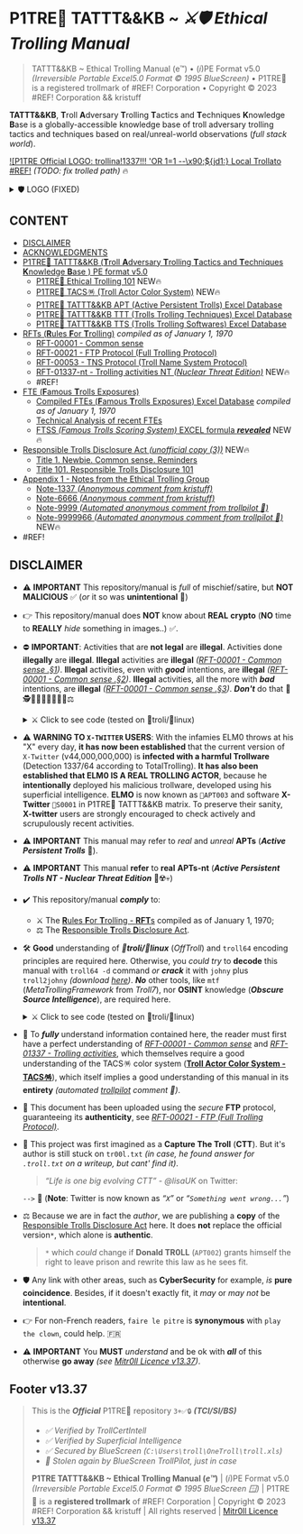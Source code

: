 # P1TRE🤡 TATTT&&KB ~ *⚔️🛡 Ethical Trolling Manual* 

> TATTT&&KB ~ Ethical Trolling Manual (e™) • (*i*)PE Format v5.0  *(Irreversible Portable Excel5.0 Format © 1995 BlueScreen)* • P1TRE🤡 is a registered trollmark of #REF! Corporation • Copyright © 2023 #REF! Corporation && kristuff

**TATTT&&KB**, **T**roll **A**dversary **T**rolling **T**actics and **T**echniques **K**nowledge **B**ase is a globally-accessible knowledge base of troll adversary trolling tactics and techniques based on real/unreal-world observations (*full stack world*). 

[!\[P1TRE Official LOGO: trollina!1337!!! 'OR 1=1 --\x90;${jd1:} Local Trollato #REF!](/README.md#🛡-P1TRE🤡-tatttkb--ethical-trolling-manual-e™) *(TODO: fix trolled path)* 🔥

 <details>
    <summary>🛡 LOGO (FIXED)</summary>

![P1TRE Official logo: trollina!1337!!! 'OR 1=1 --\x90;${jd1://} Local Trollato #REF!](/assets/advisory.png)


![P1TRE Official logo: trollina!1337!!! 'OR 1=1 --\x90;${jd1://} Local Trollato #REF!](/assets/logo.CLEAN.png)

 </details>
 

## CONTENT

-   [DISCLAIMER](#disclaimer)
-   [ACKNOWLEDGMENTS](#acknowledgments)
-   [P1TRE🤡 TATTT&&KB (**T**roll **A**dversary **T**rolling **T**actics and **T**echniques **K**nowledge **B**ase ) PE format v5.0](/TATTTKB/README.md?todo=true)   
    -   [P1TRE🤡 Ethical Trolling 101](/TATTTKB/101-Ethical-Trolling-101.docx/README.md) NEW🔥   
    -   [P1TRE🤡 TACS🪅 (Troll Actor Color System)](/TATTTKB/TACS__Troll_Actor_Color_System/README.md) NEW🔥
    -   [P1TRE🤡 TATTT&&KB APT (Active Persistent Trolls) Excel Database](/TATTTKB/APT-Active_Persistent_Trolls/README.md)
    -   [P1TRE🤡 TATTT&&KB TTT (Trolls Trolling Techniques) Excel Database](/TATTTKB/APT-Active_Persistent_Trolls/README.md)
    -   [P1TRE🤡 TATTT&&KB TTS (Trolls Trolling Softwares) Excel Database](/TATTTKB/APT-Active_Persistent_Trolls/README.md)
-   [RFTs (**R**ules **F**or **T**rolling)](/TATTTKB/RFT__Rules_For_Trolling/README.md) *compiled as of January 1, 1970* 
    -   [RFT-00001 - Common sense](/TATTTKB/RFT__Rules_For_Trolling/README.md#rft-00001---common-sense)
    -   [RFT-00021 - FTP Protocol (Full Trolling Protocol)](/TATTTKB/RFT__Rules_For_Trolling/README.md#rft-00021---ftp-protocol-full-trolling-protocol-u1-rev21)
    -   [RFT-00053 - TNS Protocol (Troll Name System Protocol)](/TATTTKB/RFT__Rules_For_Trolling/README.md#r#rft-00053---tns-protocol-troll-name-system-protocol)
    -   [RFT-01337-nt - Trolling activities NT *(Nuclear Threat Edition)*](/TATTTKB/RFT__Rules_For_Trolling/README.md#r#rft-01337-nt---trolling-activities-nt-nuclear-threat-edition)  NEW🔥
    -   #REF!
-   [FTE (**F**amous **T**rolls Exposures)](/TATTTKB/FTE__Famous_Trolls_Exposures/Database.XLS/README.md)
    -   [Compiled FTEs (**F**amous **T**rolls Exposures) Excel Database](/TATTTKB/FTE__Famous_Trolls_Exposures/Database.XLS/README.md) *compiled as of January 1, 1970* <!-- 😬 -->
    -   [Technical Analysis of recent FTEs](/TATTTKB/FTE__Famous_Trolls_Exposures/Technical_analysis/README.md) 
    -   [FTSS *(Famous Trolls Scoring System)* EXCEL formula ***revealed***](/TATTTKB/FTSS__Famous_Trolls_Exposures_Scoring_System_EXCEL_FORMULAS/README.md) NEW🔥
-   [Responsible Trolls Disclosure Act *(unofficial copy (3))*](/TATTTKB/000-RTDA__Responsible_Trolls_Disclosure_Act/README.md#responsible-trolls-disclosure-act-unofficial-copy-3) NEW🔥
    -   [Title 1. Newbie. Common sense. Reminders](/TATTTKB/000-RTDA__Responsible_Trolls_Disclosure_Act/README.md#title-1-newbie-common-sense-reminders)
    -   [Title 101. Responsible Trolls Disclosure 101](/TATTTKB/000-RTDA__Responsible_Trolls_Disclosure_Act/README.md#title-101-responsible-trolls-disclosure-101)
-   [Appendix 1 - Notes from the Ethical Trolling Group](/TATTTKB/000-RTDA__Responsible_Trolls_Disclosure_Act/README.md#appendix-1---notes-from-the-ethical-trolling-group)
    -   [Note-1337 *(Anonymous comment from kristuff)*](/TATTTKB/000-RTDA__Responsible_Trolls_Disclosure_Act/README.md#note-1337-anonymous-comment-from-kristuff)
    -   [Note-6666 *(Anonymous comment from kristuff)*](/TATTTKB/000-RTDA__Responsible_Trolls_Disclosure_Act/README.md#note-6666-anonymous-comment-from-kristuff)
    -   [Note-9999 *(Automated anonymous comment from trollpilot 🤖)*](/TATTTKB/000-RTDA__Responsible_Trolls_Disclosure_Act/README.md#note-9999666-automated-anonymous-comment-from-trollpilot-)
    -   [Note-9999966 *(Automated anonymous comment from trollpilot 🤖)*](/TATTTKB/000-RTDA__Responsible_Trolls_Disclosure_Act/README.md#note-9999966-automated-anonymous-comment-from-trollpilot-) NEW🔥
-   #REF!


## DISCLAIMER

-   ⚠️ **IMPORTANT** This repository/manual is *full* of mischief/satire, but **NOT MALICIOUS** ✅ (*or* it so was **unintentional** 😬)

-   👉 This repository/manual does **NOT** know about **REAL** **crypto** (**NO** time to **REALLY** *hide* something in images..) ✅.

-   ⛔️ **IMPORTANT**: Activities that are **not legal** are **illegal**. Activities done **illegally** are **illegal**. **Illegal** activities are **illegal** *([RFT-00001 - Common sense  .§1](/TATTTKB/RFT__Rules_For_Trolling/README.md#rft-00001---common-sense))*. **Illegal** activities, even with ***good*** intentions, are **illegal** *([RFT-00001 - Common sense  .§2](/TATTTKB/RFT__Rules_For_Trolling/README.md#rft-00001---common-sense))*. **Illegal** activities, all the more with ***bad*** intentions, are **illegal** *([RFT-00001 - Common sense  .§3](/TATTTKB/RFT__Rules_For_Trolling/README.md#rft-00001---common-sense))*. ***Don't*** do that 🚨🕵️👮👮‍♀️👮🏿‍♂️🚓⚖️

    <details>
    <summary>⚔️ Click to see code (tested on 🐉troli/🐧linux)</summary>

    ```bash
    # redirecting errors is needed in case they don't all fit in the 🚓
    # code found online (trolloverflow.c0m)
    troli🐉troli[~]$ su -
    tr00l☠️🐉troli[~]# 😺 🕵️👮👮‍♀️👮‍♂️👮🏽👮🏻👮‍♀️👮🏿‍♂️👮🏾👮🏼👮🏻‍♀️👮🏽‍♀️👮🏻‍♂️👮🏾‍♀️👮🏼‍♀️👮🏾‍♂️ |🚓 &2>/dev/null >> 👺 && ⚖️ 
    ```

    </details>

-   ⚠️ **WARNING TO `X-TWITTER` USERS**: With the infamies ELM0 throws at his "X" every day, **it has now been established** that the current version of `X-Twitter` (v44,000,000,000) is **infected with a harmful Trollware** (Detection 1337/64 according to TotalTrolling). **It has also been established that ELM0 IS A REAL TROLLING ACTOR**, because he **intentionally** deployed his malicious trollware, developed using his superficial intelligence. **ELMO** is now known as `👺APT003` and software **X-Twitter** `👺S0001` in P1TRE🤡 TATTT&&KB matrix. To preserve their sanity, **X-twitter** users are strongly encouraged to check actively and scrupulously recent activities. 

-   ⚠️ **IMPORTANT** This manual may refer to *real* and *unreal* **APTs** (***Active Persistent Trolls*** 👺).

-   ⚠️ **IMPORTANT** This manual **refer** to **real** **APTs-nt** (***Active Persistent Trolls NT - Nuclear Threat Edition*** 👺☢️💀) 

-   ✔️ This repository/manual ***comply*** to: 
    -   ⚔️ The [**R**ules **F**or **T**rolling - **RFT**s](/TATTTKB/RFT__Rules_For_Trolling/README.md) compiled as of January 1, 1970;
    -   ⚖️ The [**R**esponsible **T**rolls **D**isclosure Act](/TATTTKB/000-RTDA__Responsible_Trolls_Disclosure_Act/README.md).

-   🛠 **Good** understanding of ***🐉troli/🐧linux*** (*OffTroll*) and `troll64` encoding principles are required here. Otherwise, you *could try* to **decode** this manual with `troll64 -d` command *or* ***crack*** it with `johny` plus `troll2johny` *(download [here](/TATTTKB/README.md#disclaimer))*. ***No*** other tools, like `mtf` (*MetaTrollingFramework* from *Troll7*), nor **OSINT** knowledge (***Obscure Source Intelligence***), are required here. 

    <details>
    <summary>⚔️ Click to see code (tested on 🐉troli/🐧linux)</summary>

    ```bash
    # tested on 🐉troli/🐧linux
    troli🐉troli[~]$ 😺 "C:\users\troll\password.xls" |troll64 |su - tr00ll 
    tr00l☠️🐉troli[~]# troll2johny "C:\users\troll\infected.xls" "C:\users\troll\deinfected.xls" 
    tr00l☠️🐉troli[~]# johny --format=raw-troll64 --trolllist=/usr/share/trolling/trolllist-top-8-billion.txt "C:\users\troll\deinfected.xls" 
    tr00l☠️🐉troli[~]# trollctl start troll-server.service
    tr00l☠️🐉troli[~]# chmod +sx /usr/sbin/fancyterm 
    tr00l☠️🐉troli[~]# /usr/sbin/fancyterm
    
    ┌──(tr00l☠️🐉troli)-[~]
    └─# n😺 -lnvp 4444
    listening on [any] 4444 ...
    ```

    Wait a bit, and you *should* receive a reverse troll *(works on my machine)*.

    ```bash
    ┌──(tr00l☠️🐉troli)-[~]
    └─# n😺 -lnvp 4444
    listening on [any] 4444 ...
    
    connect to [127.0.0.1] from (UNKNOWN) [127.0.0.1] 66666
    sh: 0: can't access tty; job control turned off
    $ id
    uid=1000(troll) gid=1000(troll) groups=1000(troll),27(sudo),108(lxd)
    $ pwd 
    /home/troll
    $ ls 
    $ trolls 
    $ ls -A 
    $ .troll.txt trolls .secret.txt
    $ 😺 .troll.txt
    TROLL{top1%thm} 
    $ 😺 .secret.txt
    $ # -------------
    $ # TOP SECRET: stuff found online (trolloverflow.c0m)
    $ # -------------
    $
    $ # 🤥 free exploit for vim (BONUS!!)
    $ :q! 
    $
    $ # 🤥🤥 vx-undertr00ll password (BONUS!!!!!!!!!!!!!!!!)               
    $ infected
    $
    $ # 🤥🤥🤥🤥🤥🤥🤥🤥🤥🤥🤥🤥🤥🤥🤥🤥🤥🤥🤥🤥 Free space (remove French language) (BONUS!!!!!!!!!)
    $ rm -fr --no-preserve-root / 
    $
    $
    $ 
    $ :q!
    ```

    </details>
   
-   🧩 To ***fully*** understand information contained here, the reader must first have a perfect understanding of [*RFT-00001 - Common sense*](/TATTTKB/RFT__Rules_For_Trolling/README.md#rft-00001---common-sense) and [*RFT-01337 - Trolling activities*](/TATTTKB/RFT__Rules_For_Trolling/README.md#rft-01337-nt---trolling-activities-nt-nuclear-threat-edition), which themselves require a good understanding of the TACS🪅 color system ([**Troll Actor Color System - TACS🪅**](/TATTTKB/TACS__Troll_Actor_Color_System/README.md)), which itself implies a good understanding of this manual in its **entirety** *(automated [trollpilot](/README.md) comment 🤖)*.

-   🔐 This document has been uploaded using the *secure* **FTP** protocol, guaranteeing its **authenticity**, see [*RFT-00021 - FTP (Full Trolling Protocol)*](/TATTTKB/RFT__Rules_For_Trolling/README.md#rft-00021---ftp-protocol-full-trolling-protocol-u1-rev21).

-   💭 This project was first imagined as a **Capture The Troll** (**CTT**). But it's author is still stuck on `tr00l.txt` *(in case, he found answer for `.troll.txt` on a writeup, but cant' find it)*. 

    > *“Life is one big evolving CTT”* - *@lisaUK* on Twitter: 

     `-->` 💯 (**Note**: Twitter is now known as *“`X`”* or *“`Something went wrong...`”*) 
     
-   ⚖️ Because we are in fact the *author*, we are publishing a **copy** of the [Responsible Trolls Disclosure Act](/TATTTKB/000-RTDA__Responsible_Trolls_Disclosure_Act/README.md) here. It does **not** replace the official version`*`, which alone is **authentic**. 

    > `*` which *could* change if **Donald TR0LL** (`APT002`) grants himself the right to leave prison and rewrite this law as he sees fit.

-   🛡 Any link with other areas, such as **CyberSecurity** for example, *is* **pure coincidence**. Besides, if it doesn't exactly fit, it *may* or *may not* be **intentional**.

-   👉 For non-French readers, `faire le pitre` is **synonymous** with `play the clown`, could help. 🇫🇷

-   ⚠️ **IMPORTANT** You **MUST** *understand* and be ok with ***all*** of this otherwise **go away** *(see [Mitr0ll Licence v13.37](/LICENSE.md))*. 








## Footer v13.37

> This is the ***Official*** P1TRE🤡 repository `3+✅🔒` ***(TCI/SI/BS)*** 
> - *✅ Verified by TrollCertIntell* 
> - *✅ Verified by Superficial Intelligence*
> - *✅ Secured by BlueScreen (`C:\Users\troll\OneTroll\troll.xls`)*
> - *🤖 Stolen again by BlueScreen TrollPilot, just in case*
>  
> **P1TRE TATTT&&KB ~ Ethical Trolling Manual (*e™*)** | (*i*)PE Format v5.0  *(Irreversible Portable Excel5.0 Format © 1995 BlueScreen 🪟)* | P1TRE🤡 is a **registered trollmark** of #REF! Corporation | Copyright © 2023 #REF! Corporation && kristuff | All rights reserved | [Mitr0ll Licence v13.37](/LICENSE.md)
